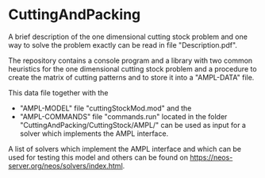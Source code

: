 # CuttingAndPacking

A brief description of the one dimensional cutting stock problem
and one way to solve the problem exactly can be read in file "Description.pdf".

The repository contains a console program and a library with two common 
heuristics for the one dimensional cutting stock problem and a procedure 
to create the matrix of cutting patterns and to store it into a
"AMPL-DATA" file. 

This data file together with the 
- "AMPL-MODEL" file "cuttingStockMod.mod" and the 
- "AMPL-COMMANDS" file "commands.run" 
located in the folder "CuttingAndPacking/CuttingStock/AMPL/" can be 
used as input for a solver which implements the AMPL interface. 

A list of solvers which implement the AMPL interface and which 
can be used for testing this model and others can be found on
https://neos-server.org/neos/solvers/index.html.
